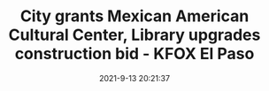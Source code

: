 ---
"title": "City grants Mexican American Cultural Center, Library upgrades construction bid - KFOX El Paso"
"date": "2021-9-13 20:21:37"
"feed_name": "GOOGLENEWS"
"feed_website": "https://news.google.com/rss/search?q=oil%26gas%7Cdrilling%7Cmining%7Cconstruction%7Cindustrial&hl=en-US&gl=US&ceid=US:en"
"feed_rss": "https://news.google.com/rss/search?q=oil%26gas%7Cdrilling%7Cmining%7Cconstruction%7Cindustrial&hl=en-US&gl=US&ceid=US:en"
"link": "https://kfoxtv.com/news/local/city-grants-mexican-american-cultural-center-library-upgrades-construction-bid"
"file": "_posts/2021-1-1-ffbb607986813d0c426dc1cd420b4204c9869c78.md"
"accident": "0"
"drilling": "0"
---